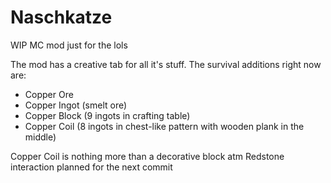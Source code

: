 # Naschkatze  
WIP MC mod just for the lols

The mod has a creative tab for all it's stuff.
The survival additions right now are:

- Copper Ore
- Copper Ingot (smelt ore)
- Copper Block (9 ingots in crafting table)
- Copper Coil (8 ingots in chest-like pattern with wooden plank in the middle)

Copper Coil is nothing more than a decorative block atm
Redstone interaction planned for the next commit
